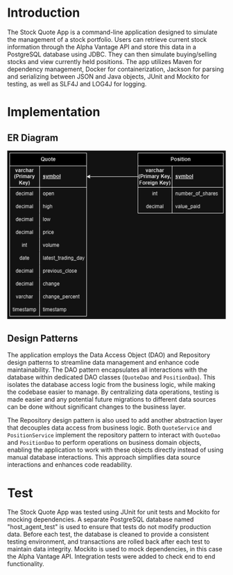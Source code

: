 # Introduction
The Stock Quote App is a command-line application designed to simulate the management of a stock portfolio. Users can retrieve current stock information through the Alpha Vantage API and store this data in a PostgreSQL database using JDBC. They can then simulate buying/selling stocks and view currently held positions. The app utilizes Maven for dependency management, Docker for containerization, Jackson for parsing and serializing between JSON and Java objects, JUnit and Mockito for testing, as well as SLF4J and LOG4J for logging.

# Implementation
## ER Diagram
![ER Diagram](assets/stock_quote_app_ER_diagram.png)

## Design Patterns
The application employs the Data Access Object (DAO) and Repository design patterns to streamline data management and enhance code maintainability. The DAO pattern encapsulates all interactions with the database within dedicated DAO classes (`QuoteDao` and `PositionDao`). This isolates the database access logic from the business logic, while making the codebase easier to manage. By centralizing data operations, testing is made easier and any potential future migrations to different data sources can be done without significant changes to the business layer.

The Repository design pattern is also used to add another abstraction layer that decouples data access from business logic. Both `QuoteService` and `PositionService` implement the repository pattern to interact with `QuoteDao` and `PositionDao` to perform operations on business domain objects, enabling the application to work with these objects directly instead of using manual database interactions. This approach simplifies data source interactions and enhances code readability.

# Test
The Stock Quote App was tested using JUnit for unit tests and Mockito for mocking dependencies. A separate PostgreSQL database named "host_agent_test" is used to ensure that tests do not modify production data. Before each test, the database is cleaned to provide a consistent testing environment, and transactions are rolled back after each test to maintain data integrity. Mockito is used to mock dependencies, in this case the Alpha Vantage API. Integration tests were added to check end to end functionality.